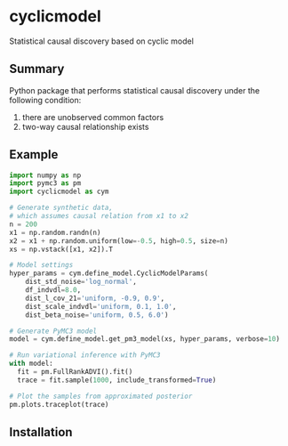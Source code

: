 # cyclicmodel
Statistical causal discovery based on cyclic model

## Summary
Python package that performs statistical causal discovery
under the following condition:
1. there are unobserved common factors
2. two-way causal relationship exists

## Example
```Python
import numpy as np
import pymc3 as pm
import cyclicmodel as cym

# Generate synthetic data,
# which assumes causal relation from x1 to x2
n = 200
x1 = np.random.randn(n)
x2 = x1 + np.random.uniform(low=-0.5, high=0.5, size=n)
xs = np.vstack([x1, x2]).T

# Model settings
hyper_params = cym.define_model.CyclicModelParams(
    dist_std_noise='log_normal',
    df_indvdl=8.0,
    dist_l_cov_21='uniform, -0.9, 0.9',
    dist_scale_indvdl='uniform, 0.1, 1.0',
    dist_beta_noise='uniform, 0.5, 6.0')

# Generate PyMC3 model
model = cym.define_model.get_pm3_model(xs, hyper_params, verbose=10)

# Run variational inference with PyMC3
with model:
  fit = pm.FullRankADVI().fit()
  trace = fit.sample(1000, include_transformed=True)

# Plot the samples from approximated posterior
pm.plots.traceplot(trace)
```

## Installation
```bash

```
